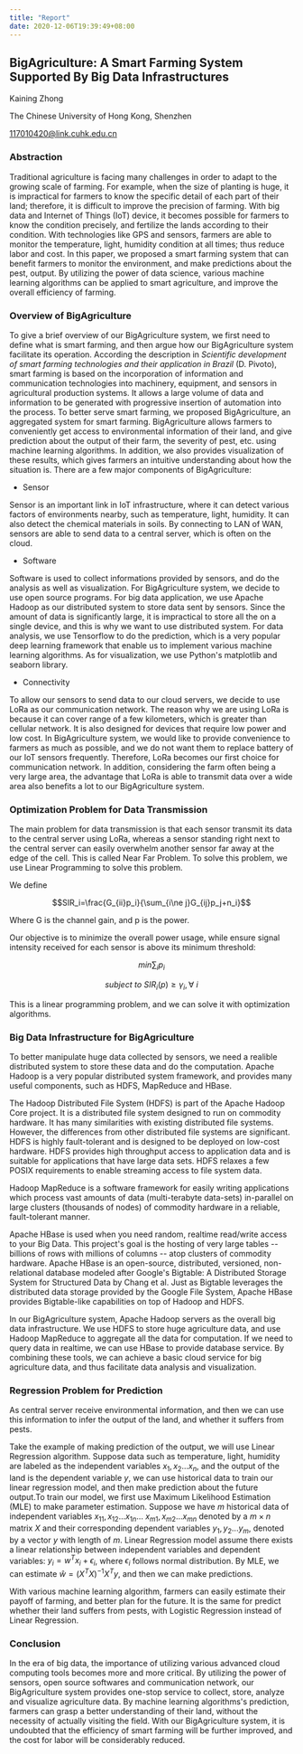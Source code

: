```yaml
---
title: "Report"
date: 2020-12-06T19:39:49+08:00
---
```


## BigAgriculture: A Smart Farming System Supported By Big Data Infrastructures

Kaining Zhong

The Chinese University of Hong Kong, Shenzhen

117010420@link.cuhk.edu.cn



### Abstraction

Traditional agriculture is facing many challenges in order to adapt to the growing scale of farming. For example, when the size of planting is huge, it is impractical for farmers to know the specific detail of each part of their land; therefore, it is difficult to improve the precision of farming. With big data and Internet of Things (IoT) device, it becomes possible for farmers to know the condition precisely, and fertilize the lands according to their condition. With technologies like GPS and sensors, farmers are able to monitor the temperature, light, humidity condition at all times; thus reduce labor and cost. In this paper, we proposed a smart farming system that can benefit farmers to monitor the environment, and make predictions about the pest, output. By utilizing the power of data science, various machine learning algorithms can be applied to smart agriculture, and improve the overall efficiency of farming.



### Overview of BigAgriculture

To give a brief overview of our BigAgriculture system, we first need to define what is smart farming, and then argue how our BigAgriculture system facilitate its operation. According the description in *Scientific development of smart farming technologies and their application in Brazil* (D. Pivoto), smart farming is based on the incorporation of information and communication technologies into machinery, equipment, and sensors in agricultural production systems. It allows a large volume of data and information to be generated with progressive insertion of automation into the process. To better serve smart farming, we proposed BigAgriculture, an aggregated system for smart farming. BigAgriculture allows farmers to conveniently get access to environmental information of their land, and give prediction about the output of their farm, the severity of pest, etc. using machine learning algorithms. In addition, we also provides visualization of these results, which gives farmers an intuitive understanding about how the situation is. There are a few major components of BigAgriculture:

- Sensor

Sensor is an important link in IoT infrastructure, where it can detect various factors of environments nearby, such as temperature, light, humidity. It can also detect the chemical materials in soils. By connecting to LAN of WAN, sensors are able to send data to a central server, which is often on the cloud.

- Software

Software is used to collect informations provided by sensors, and do the analysis as well as visualization. For BigAgriculture system, we decide to use open source programs. For big data application, we use Apache Hadoop as our distributed system to store data sent by sensors. Since the amount of data is significantly large, it is impractical to store all the   on a single device, and this is why we want to use distributed system. For data analysis, we use Tensorflow to do the prediction, which is a very popular deep learning framework that enable us to implement various machine learning algorithms. As for visualization, we use Python's matplotlib and seaborn library.

- Connectivity

To allow our sensors to send data to our cloud servers, we decide to use LoRa as our communication network. The reason why we are using LoRa is because it can cover range of a few kilometers, which is greater than cellular network. It is also designed for devices that require low power and low cost. In BigAgriculture system, we would like to provide convenience to farmers as much as possible, and we do not want them to replace battery of our IoT sensors frequently. Therefore, LoRa becomes our first choice for communication network. In addition, considering the farm often being a very large area, the advantage that LoRa is able to transmit data over a wide area also benefits a lot to our BigAgriculture system.



### Optimization Problem for Data Transmission

The main problem for data transmission is that each sensor transmit its data to the central server using LoRa, whereas a sensor standing right next to the central server can easily overwhelm another sensor far away at the edge of the cell. This is called Near Far Problem. To solve this problem, we use Linear Programming to solve this problem.

We define

$$SIR_i=\frac{G_{ii}p_i}{\sum_{i\ne j}G_{ij}p_j+n_i}$$

Where G is the channel gain, and p is the power.

Our objective is to minimize the overall power usage, while ensure signal intensity received for each sensor is above its minimum threshold:

$$ min \sum_i p_i $$

$$ subject\ to\ SIR_i(p) \ge \gamma_i, \forall\ i $$

This is a linear programming problem, and we can solve it with optimization algorithms.



### Big Data Infrastructure for BigAgriculture

To better manipulate huge data collected by sensors, we need a realible distributed system to store these data and do the computation. Apache Hadoop is a very popular distributed system framework, and provides many useful components, such as HDFS, MapReduce and HBase.

The Hadoop Distributed File System (HDFS) is part of the Apache Hadoop Core project. It is a distributed file system designed to run on commodity hardware. It has many similarities with existing distributed file systems. However, the differences from other distributed file systems are significant. HDFS is highly fault-tolerant and is designed to be deployed on low-cost hardware. HDFS provides high throughput access to application data and is suitable for applications that have large data sets. HDFS relaxes a few POSIX requirements to enable streaming access to file system data.

Hadoop MapReduce is a software framework for easily writing applications which process vast amounts of data (multi-terabyte data-sets) in-parallel on large clusters (thousands of nodes) of commodity hardware in a reliable, fault-tolerant manner.

Apache HBase is used when you need random, realtime read/write access to your Big Data. This project's goal is the hosting of very large tables -- billions of rows with millions of columns -- atop clusters of commodity hardware. Apache HBase is an open-source, distributed, versioned, non-relational database modeled after Google's Bigtable: A Distributed Storage System for Structured Data by Chang et al. Just as Bigtable leverages the distributed data storage provided by the Google File System, Apache HBase provides Bigtable-like capabilities on top of Hadoop and HDFS.

In our BigAgriculture system, Apache Hadoop servers as the overall big data infrastructure. We use HDFS to store huge agriculture data, and use Hadoop MapReduce to aggregate all the data for computation. If we need to query data in realtime, we can use HBase to provide database service. By combining these tools, we can achieve a basic cloud service for big agriculture data, and thus facilitate data analysis and visualization.



### Regression Problem for Prediction

As central server receive environmental information, and then we can use this information to infer the output of the land, and whether it suffers from pests.

Take the example of making prediction of the output, we will use Linear Regression algorithm. Suppose data such as temperature, light, humidity are labeled as the independent variables $x_1, x_2...x_n$, and the output of the land is the dependent variable $y$, we can use historical data to train our linear regression model, and then make prediction about the future output.To train our model, we first use Maximum Likelihood Estimation (MLE) to make parameter estimation. Suppose we have $m$ historical data of independent variables $x_{11}, x_{12}...x_{1n}\dots\ x_{m1}, x_{m2}...x_{mn}$ denoted by a $m\times n$ matrix $X$ and their corresponding dependent variables $y_1, y_2...y_m$, denoted by a vector $y$ with length of $m$. Linear Regression model assume there exists a linear relationship between independent variables and dependent variables: $y_i=w^Tx_i+\epsilon_i$, where $\epsilon_i$ follows normal distribution. By MLE, we can estimate $\hat w=(X^TX)^{-1}X^Ty$, and then we can make predictions.

With various machine learning algorithm, farmers can easily estimate their payoff of farming, and better plan for the future. It is the same for predict whether their land suffers from pests, with Logistic Regression instead of Linear Regression.



### Conclusion

In the era of big data, the importance of utilizing various advanced cloud computing tools becomes more and more critical. By utilizing the power of sensors, open source softwares and communication network, our BigAgriculture system provides one-stop service to collect, store, analyze and visualize agriculture data. By machine learning algorithms's prediction, farmers can grasp a better understanding of their land, without the necessity of actually visiting the field. With our BigAgriculture system, it is undoubted that the efficiency of smart farming will be further improved, and the cost for labor will be considerably reduced.